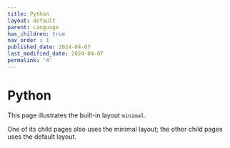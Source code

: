 ```yaml
---
title: Python
layout: default
parent: Language
has_children: true
nav_order : 1
published_date: 2024-04-07
last_modified_date: 2024-04-07
permalink: '4'
---
```


# Python

This page illustrates the built-in layout `minimal`.

One of its child pages also uses the minimal layout; the other child pages uses the default layout.
